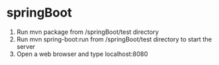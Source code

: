 # springBoot

1. Run mvn package from /springBoot/test directory
2. Run mvn spring-boot:run from /springBoot/test directory to start the server
3. Open a web browser and type localhost:8080